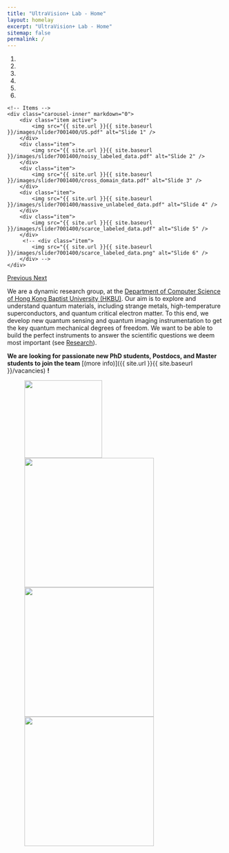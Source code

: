 ```yaml
---
title: "UltraVision+ Lab - Home"
layout: homelay
excerpt: "UltraVision+ Lab - Home"
sitemap: false
permalink: /
---
```



<div markdown="0" id="carousel" class="carousel slide" data-ride="carousel" data-interval="4000" data-pause="hover" >
    <!-- Menu -->
    <ol class="carousel-indicators">
        <li data-target="#carousel" data-slide-to="0" class="active"></li>
        <li data-target="#carousel" data-slide-to="1"></li>
        <li data-target="#carousel" data-slide-to="2"></li>
        <li data-target="#carousel" data-slide-to="3"></li>
        <li data-target="#carousel" data-slide-to="4"></li>
        <li data-target="#carousel" data-slide-to="5"></li>
        <!-- <li data-target="#carousel" data-slide-to="6"></li> -->
    </ol>

    <!-- Items -->
    <div class="carousel-inner" markdown="0">
        <div class="item active">
            <img src="{{ site.url }}{{ site.baseurl }}/images/slider7001400/US.pdf" alt="Slide 1" />
        </div>
        <div class="item">
            <img src="{{ site.url }}{{ site.baseurl }}/images/slider7001400/noisy_labeled_data.pdf" alt="Slide 2" />
        </div>
        <div class="item">
            <img src="{{ site.url }}{{ site.baseurl }}/images/slider7001400/cross_domain_data.pdf" alt="Slide 3" />
        </div>
        <div class="item">
            <img src="{{ site.url }}{{ site.baseurl }}/images/slider7001400/massive_unlabeled_data.pdf" alt="Slide 4" />
        </div>
        <div class="item">
            <img src="{{ site.url }}{{ site.baseurl }}/images/slider7001400/scarce_labeled_data.pdf" alt="Slide 5" />
        </div>       
         <!-- <div class="item">
            <img src="{{ site.url }}{{ site.baseurl }}/images/slider7001400/scarce_labeled_data.png" alt="Slide 6" />
        </div> -->
    </div>
  <a class="left carousel-control" href="#carousel" role="button" data-slide="prev">
    <span class="glyphicon glyphicon-chevron-left" aria-hidden="true"></span>
    <span class="sr-only">Previous</span>
  </a>
  <a class="right carousel-control" href="#carousel" role="button" data-slide="next">
    <span class="glyphicon glyphicon-chevron-right" aria-hidden="true"></span>
    <span class="sr-only">Next</span>
  </a>
</div>


We are a dynamic research group, at the [Department of Computer Science of Hong Kong Baptist University (HKBU)](https://www.comp.hkbu.edu.hk/v1/?page=home). Our aim is to explore and understand quantum materials, including strange metals, high-temperature superconductors, and quantum critical electron matter. To this end, we develop new quantum sensing and quantum imaging instrumentation to get the key quantum mechanical degrees of freedom. We want to be able to build the perfect instruments to answer the scientific questions we deem most important (see [Research](research)).  

 **We are  looking for passionate new PhD students, Postdocs, and Master students to join the team** [(more info)]({{ site.url }}{{ site.baseurl }}/vacancies) **!**


<figure class="fourth">
  <img src="{{ site.url }}{{ site.baseurl }}/images/logopic/icon_UltraVision.png" style="width: 180px">
  <img src="{{ site.url }}{{ site.baseurl }}/images/logopic/logo_hkbu_cs.svg" style="width: 300px">
  <img src="{{ site.url }}{{ site.baseurl }}/images/logopic/logo_hkbu.svg" style="width: 300px">
  <img src="{{ site.url }}{{ site.baseurl }}/images/logopic/logo_ES.svg" style="width: 300px">
</figure>
